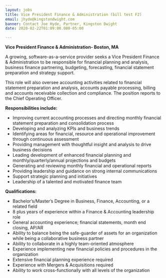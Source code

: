 ```yaml
---
layout: jobs
title: Vice President Finance & Administration (bill test F2)
email: jhyde@kingstondwight.com
banner: Contact Joe Hyde, Partner, Kingston Dwight
date: 2020-02-22T01:09:00.000-05:00

---
```

**Vice President Finance & Administration- Boston, MA**

A growing, software-as-a-service provider seeks a Vice President Finance & Administration to be responsible for financial planning and analysis, business finance partnering, budgeting, forecasting, financial statement preparation and strategy support.

This role will also oversee accounting activities related to financial statement preparation and analysis, accounts payable processing, billing and accounts receivable collection and compliance. The position reports to the Chief Operating Officer.

**Responsibilities include:**

* Improving current accounting processes and directing monthly financial statement preparation and consolidation process
* Developing and analyzing KPIs and business trends
* Identifying areas for financial, resource and operational improvement through continuous assessment
* Providing management with thoughtful insight and analysis to drive business decisions
* Leading development of enhanced financial planning and monthly/quarterly/annual projections and budgets
* Generating and reviewing monthly financial and operational reports
* Providing leadership and guidance on strong internal communications
* Support strategic planning and initiatives
* Leadership of a talented and motivated finance team

**Qualifications:**

* Bachelor’s/Master’s Degree in Business, Finance, Accounting, or a related field
* 8 plus years of experience within a Finance & Accounting leadership role
* General accounting experience; financial statements, month end closing, AP/AR
* Ability to balance being the safe-guarder of assets for an organization while being a collaborative business partner
* Ability to collaborate in a highly team-oriented atmosphere
* Experience implementing new financial policies and procedures in the organization
* Extensive financial planning experience required
* Experience with Mergers & Acquisitions required
* Ability to work cross-functionally with all levels of the organization